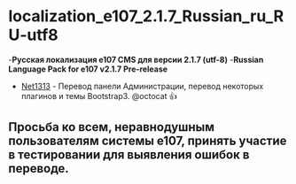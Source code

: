 # localization_e107_2.1.7_Russian_ru_RU-utf8

-**Русская локализация e107 CMS для версии 2.1.7 (utf-8)** 
-**Russian Language Pack for e107 v2.1.7 Pre-release**
 
* [Net1313](http://www.e107club.ru/plugins/forum/forum_viewtopic.php?66838.20#post_66853) - Перевод панели Администрации, перевод некоторых плагинов и темы Bootstrap3. @octocat :+1:

## Просьба ко всем, неравнодушным пользователям системы e107, принять участие в тестировании для выявления ошибок в переводе.
